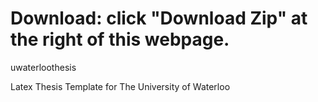 Download: click "Download Zip" at the right of this webpage.
===============
uwaterloothesis

Latex Thesis Template for The University of Waterloo

